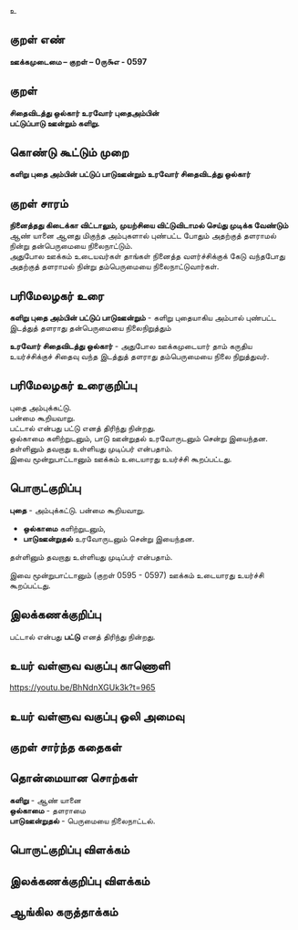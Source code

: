 உ

## குறள் எண் 

**ஊக்கமுடைமை – குறள் – 0ரு௯எ - 0597**  

## குறள் 

**சிதைவிடத்து ஒல்கார் உரவோர் புதைஅம்பின்  
பட்டுப்பாடு ஊன்றும் களிறு.**  

## கொண்டு கூட்டும் முறை

**களிறு புதை அம்பின் பட்டுப் பாடுஊன்றும் உரவோர் சிதைவிடத்து ஒல்கார்**

## குறள் சாரம் 

**நினைத்தது கிடைக்கா விட்டாலும், முயற்சியை விட்டுவிடாமல் செய்து முடிக்க வேண்டும்**  
ஆண் யானை ஆனது மிகுந்த அம்புகளால் புண்பட்ட போதும் அதற்குத் தளராமல் நின்று தன்பெருமையை நிலைநாட்டும்.  
அதுபோல ஊக்கம் உடையவர்கள் தாங்கள் நினைத்த வளர்ச்சிக்குக் கேடு வந்தபோது அதற்குத் தளராமல் நின்று தம்பெருமையை நிலைநாட்டுவார்கள்.  

## பரிமேலழகர் உரை

**களிறு புதை அம்பின் பட்டுப் பாடுஊன்றும்** - களிறு புதையாகிய அம்பால் புண்பட்ட இடத்துத் தளராது தன்பெருமையை நிலைநிறுத்தும்  

**உரவோர் சிதைவிடத்து ஒல்கார்** - அதுபோல ஊக்கமுடையார் தாம் கருதிய உயர்ச்சிக்குச் சிதைவு வந்த இடத்துத் தளராது தம்பெருமையை நிலை நிறுத்துவர்.

## பரிமேலழகர் உரைகுறிப்பு   

புதை அம்புக்கட்டு.  
பன்மை கூறியவாறு.  
பட்டால் என்பது பட்டு எனத் திரிந்து நின்றது.  
ஒல்காமை களிற்றுடனும், பாடு ஊன்றுதல் உரவோருடனும் சென்று இயைந்தன.  
தள்ளினும் தவறாது உள்ளியது முடிப்பர் என்பதாம்.  
இவை மூன்றுபாட்டானும் ஊக்கம் உடையாரது உயர்ச்சி கூறப்பட்டது.    

## பொருட்குறிப்பு 

**புதை** - அம்புக்கட்டு. பன்மை கூறியவாறு.  

* **ஒல்காமை** களிற்றுடனும்,  
* **பாடுஊன்றுதல்** உரவோருடனும் சென்று இயைந்தன.  

தள்ளினும் தவறாது உள்ளியது முடிப்பர் என்பதாம்.  

இவை மூன்றுபாட்டானும் (குறள் 0595 - 0597) ஊக்கம் உடையாரது உயர்ச்சி கூறப்பட்டது.    

## இலக்கணக்குறிப்பு  

பட்டால் என்பது **பட்டு** எனத் திரிந்து நின்றது.    

## உயர் வள்ளுவ வகுப்பு காணொளி

https://youtu.be/BhNdnXGUk3k?t=965 

## உயர் வள்ளுவ வகுப்பு ஒலி அமைவு 

 
## குறள் சார்ந்த கதைகள் 


## தொன்மையான சொற்கள்

**களிறு** - ஆண் யானை   
**ஒல்காமை** - தளராமை   
**பாடுஊன்றுதல்** - பெருமையை நிலைநாட்டல்.  

## பொருட்குறிப்பு விளக்கம்


## இலக்கணக்குறிப்பு விளக்கம்


## ஆங்கில கருத்தாக்கம் 


